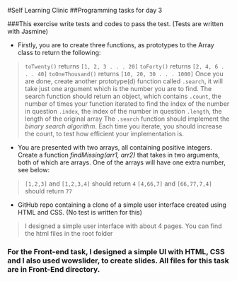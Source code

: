 #Self Learning Clinic
##Programming tasks for day 3

###This exercise write tests and codes to pass the test. (Tests are written with Jasmine)

* Firstly, you are to create three functions, as prototypes to the Array class to return the following:
>`toTwenty()` returns `[1, 2, 3 . . . 20]`
>`toForty()` returns `[2, 4, 6 . . . 40]`
>`toOneThousand()` returns `[10, 20, 30 . . . 1000]`
Once you are done, create another prototype(d) function called `.search`, it will take just one argument which is the number you are to find. The search function should return an object, which contains
>`.count`, the number of times your function iterated to find the index of the number in question
>`.index`, the index of the number in question
>`.length`, the length of the original array
The `.search` function should implement the _binary search algorithm_. Each time you iterate, you should increase the count, to test how efficient your implementation is.

* You are presented with two arrays, all containing positive integers. Create a function *findMissing(arr1, arr2)*  that takes in two arguments, both of which are arrays. One of the arrays will have one extra number, see below:
>`[1,2,3]` and `[1,2,3,4]` should return `4`
>`[4,66,7]` and `[66,77,7,4]` should return `77`

* GitHub repo containing a clone of a simple user interface created using HTML and CSS. (No test is written for this)
>I designed a simple user interface with about 4 pages. You can find the html files in the root folder
### For the Front-end task, I designed a simple UI with HTML, CSS and I also used wowslider, to create slides. All files for this task are in Front-End directory.